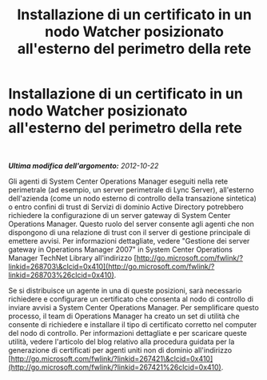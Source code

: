﻿---
title: Installazione di un certificato in un nodo Watcher posizionato all'esterno del perimetro della rete
TOCTitle: Installazione di un certificato in un nodo Watcher posizionato all'esterno del perimetro della rete
ms:assetid: 825c9c02-1951-4d7a-a25e-a313a85333f8
ms:mtpsurl: https://technet.microsoft.com/it-it/library/JJ688113(v=OCS.15)
ms:contentKeyID: 49887631
ms.date: 08/24/2015
mtps_version: v=OCS.15
ms.translationtype: HT
---

# Installazione di un certificato in un nodo Watcher posizionato all'esterno del perimetro della rete

 

_**Ultima modifica dell'argomento:** 2012-10-22_

Gli agenti di System Center Operations Manager eseguiti nella rete perimetrale (ad esempio, un server perimetrale di Lync Server), all'esterno dell'azienda (come un nodo esterno di controllo della transazione sintetica) o entro confini di trust di Servizi di dominio Active Directory potrebbero richiedere la configurazione di un server gateway di System Center Operations Manager. Questo ruolo del server consente agli agenti che non dispongono di una relazione di trust con il server di gestione principale di emettere avvisi. Per informazioni dettagliate, vedere "Gestione dei server gateway in Operations Manager 2007" in System Center Operations Manager TechNet Library all'indirizzo [http://go.microsoft.com/fwlink/?linkid=268703\&clcid=0x410](http://go.microsoft.com/fwlink/?linkid=268703%26clcid=0x410).

Se si distribuisce un agente in una di queste posizioni, sarà necessario richiedere e configurare un certificato che consenta al nodo di controllo di inviare avvisi a System Center Operations Manager. Per semplificare questo processo, il team di Operations Manager ha creato un set di utilità che consente di richiedere e installare il tipo di certificato corretto nel computer del nodo di controllo. Per informazioni dettagliate e per scaricare queste utilità, vedere l'articolo del blog relativo alla procedura guidata per la generazione di certificati per agenti uniti non di dominio all'indirizzo [http://go.microsoft.com/fwlink/?linkid=267421\&clcid=0x410](http://go.microsoft.com/fwlink/?linkid=267421%26clcid=0x410).

